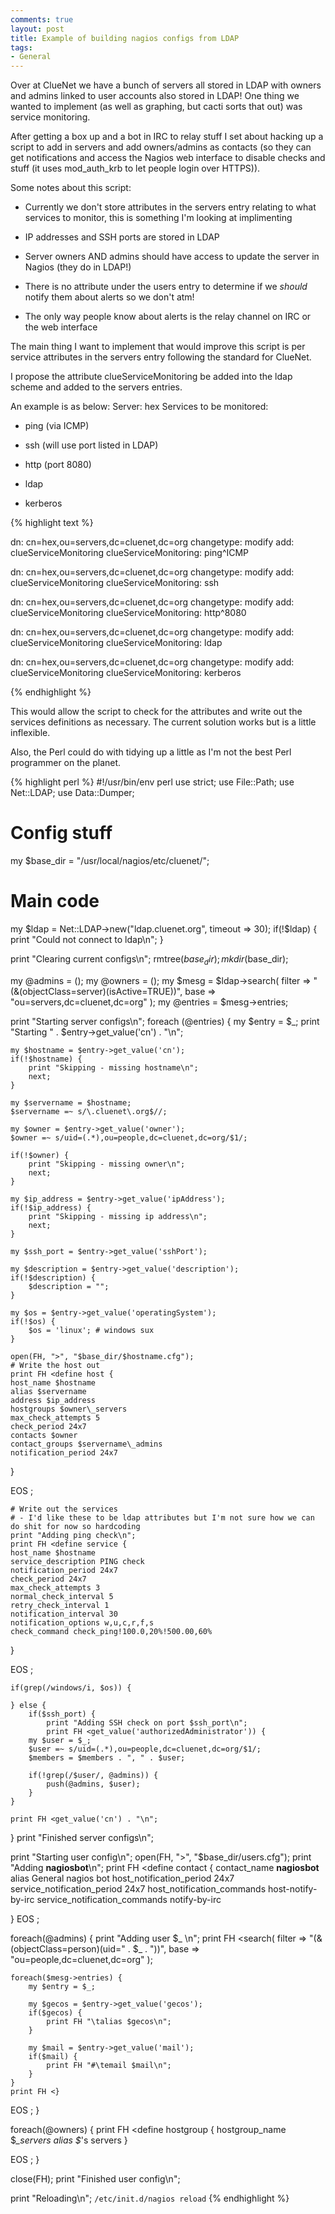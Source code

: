 ```yaml
---
comments: true
layout: post
title: Example of building nagios configs from LDAP
tags:
- General
---
```


Over at ClueNet we have a bunch of servers all stored in LDAP with owners and admins linked to user accounts also stored in LDAP! One thing we wanted to implement (as well as graphing, but cacti sorts that out) was service monitoring.

After getting a box up and a bot in IRC to relay stuff I set about hacking up a script to add in servers and add owners/admins as contacts (so they can get notifications and access the Nagios web interface to disable checks and stuff (it uses mod_auth_krb to let people login over HTTPS)).

Some notes about this script:



	
  * Currently we don't store attributes in the servers entry relating to what services to monitor, this is something I'm looking at implimenting

	
  * IP addresses and SSH ports are stored in LDAP

	
  * Server owners AND admins should have access to update the server in Nagios (they do in LDAP!)

	
  * There is no attribute under the users entry to determine if we _should_ notify them about alerts so we don't atm!

	
  * The only way people know about alerts is the relay channel on IRC or the web interface


The main thing I want to implement that would improve this script is per service attributes in the servers entry following the standard for ClueNet.

I propose the attribute clueServiceMonitoring be added into the ldap scheme and added to the servers entries.

An example is as below:
Server: hex
Services to be monitored:

	
  * ping (via ICMP)

	
  * ssh (will use port listed in LDAP)

	
  * http (port 8080)

	
  * ldap

	
  * kerberos


{% highlight text %}

dn: cn=hex,ou=servers,dc=cluenet,dc=org
 changetype: modify
 add: clueServiceMonitoring
 clueServiceMonitoring: ping^ICMP

dn: cn=hex,ou=servers,dc=cluenet,dc=org
 changetype: modify
 add: clueServiceMonitoring
 clueServiceMonitoring: ssh

dn: cn=hex,ou=servers,dc=cluenet,dc=org
 changetype: modify
 add: clueServiceMonitoring
 clueServiceMonitoring: http^8080

dn: cn=hex,ou=servers,dc=cluenet,dc=org
 changetype: modify
 add: clueServiceMonitoring
 clueServiceMonitoring: ldap

dn: cn=hex,ou=servers,dc=cluenet,dc=org
 changetype: modify
 add: clueServiceMonitoring
 clueServiceMonitoring: kerberos

{% endhighlight %}

This would allow the script to check for the attributes and write out the services definitions as necessary. The current solution works but is a little inflexible.

Also, the Perl could do with tidying up a little as I'm not the best Perl programmer on the planet.

{% highlight perl %}
#!/usr/bin/env perl
use strict;
use File::Path;
use Net::LDAP;
use Data::Dumper;

# Config stuff
my $base_dir = "/usr/local/nagios/etc/cluenet/";

# Main code
my $ldap = Net::LDAP->new("ldap.cluenet.org", timeout => 30);
if(!$ldap) {
	print "Could not connect to ldap\n";
}

print "Clearing current configs\n";
rmtree($base_dir);
mkdir($base_dir);

my @admins = ();
my @owners = ();
my $mesg = $ldap->search(
	filter => "(&(objectClass=server)(isActive=TRUE))",
	base => "ou=servers,dc=cluenet,dc=org"
);
my @entries = $mesg->entries;

print "Starting server configs\n";
foreach (@entries) {
	my $entry = $_;
	print "Starting " . $entry->get_value('cn') . "\n";

	my $hostname = $entry->get_value('cn');
	if(!$hostname) {
		print "Skipping - missing hostname\n";
		next;
	}

	my $servername = $hostname;
	$servername =~ s/\.cluenet\.org$//;

	my $owner = $entry->get_value('owner');
	$owner =~ s/uid=(.*),ou=people,dc=cluenet,dc=org/$1/;

	if(!$owner) {
		print "Skipping - missing owner\n";
		next;
	}

	my $ip_address = $entry->get_value('ipAddress');
	if(!$ip_address) {
		print "Skipping - missing ip address\n";
		next;
	}

	my $ssh_port = $entry->get_value('sshPort');

	my $description = $entry->get_value('description');
	if(!$description) {
		$description = "";
	}

	my $os = $entry->get_value('operatingSystem');
	if(!$os) {
		$os = 'linux'; # windows sux
	}

	open(FH, ">", "$base_dir/$hostname.cfg");
	# Write the host out
	print FH <define host {
	host_name $hostname
	alias $servername
	address $ip_address
	hostgroups $owner\_servers
	max_check_attempts 5
	check_period 24x7
	contacts $owner
	contact_groups $servername\_admins
	notification_period 24x7
}

EOS
;

	# Write out the services
	# - I'd like these to be ldap attributes but I'm not sure how we can do shit for now so hardcoding
	print "Adding ping check\n";
	print FH <define service {
	host_name $hostname
	service_description PING check
	notification_period 24x7
	check_period 24x7
	max_check_attempts 3
	normal_check_interval 5
	retry_check_interval 1
	notification_interval 30
	notification_options w,u,c,r,f,s
	check_command check_ping!100.0,20%!500.00,60%
}

EOS
;

	if(grep(/windows/i, $os)) {

	} else {
		if($ssh_port) {
			print "Adding SSH check on port $ssh_port\n";
			print FH <get_value('authorizedAdministrator')) {
		my $user = $_;
		$user =~ s/uid=(.*),ou=people,dc=cluenet,dc=org/$1/;
		$members = $members . ", " . $user;

		if(!grep(/$user/, @admins)) {
			push(@admins, $user);
		}
	}

	print FH <get_value('cn') . "\n";
}
print "Finished server configs\n";

print "Starting user config\n";
open(FH, ">", "$base_dir/users.cfg");
print "Adding __nagiosbot__\n";
print FH <define contact {
	contact_name __nagiosbot__
	alias General nagios bot
	host_notification_period 24x7
	service_notification_period 24x7
	host_notification_commands host-notify-by-irc
	service_notification_commands notify-by-irc

}
EOS
;

foreach(@admins) {
	print "Adding user $_ \n";
	print FH <search(
		filter => "(&(objectClass=person)(uid=" . $_ . "))",
		base => "ou=people,dc=cluenet,dc=org"
	);

	foreach($mesg->entries) {
		my $entry = $_;

		my $gecos = $entry->get_value('gecos');
		if($gecos) {
			print FH "\talias $gecos\n";
		}

		my $mail = $entry->get_value('mail');
		if($mail) {
			print FH "#\temail $mail\n";
		}
	}
	print FH <}

EOS
;
}

foreach(@owners) {
	print FH <define hostgroup {
	hostgroup_name $_\_servers
	alias $_\'s servers
}

EOS
;
}

close(FH);
print "Finished user config\n";

print "Reloading\n";
`/etc/init.d/nagios reload`
{% endhighlight %}

